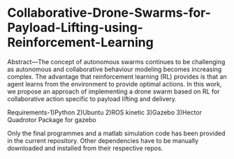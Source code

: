 # Collaborative-Drone-Swarms-for-Payload-Lifting-using-Reinforcement-Learning

Abstract—The concept of autonomous swarms continues to be
challenging as autonomous and collaborative behaviour modeling
becomes increasing complex. The advantage that reinforcement
learning (RL) provides is that an agent learns from the environment to provide optimal actions. In this work, we propose
an approach of implementing a drone swarm based on RL for
collaborative action specific to payload lifting and delivery.

Requirements-1)Python 
             2)Ubuntu 
             2)ROS kinetic
             3)Gazebo
             3)Hector Quadrotor Package for gazebo
             
Only the final programmes and a matlab simulation code has been provided in the current repository. Other dependencies have to be manually downloaded and installed from their respective repos.

